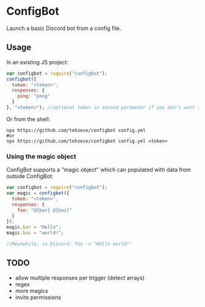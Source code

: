 # ConfigBot
Launch a basic Discord bot from a config file.

## Usage
In an existing JS project:
```js
var configbot = require("configbot");
configbot({
  token: "<token>",
  responses: {
    ping: "pong"
  }
}, "<token>"); //optional token in second parameter if you don't want to store it in the config
```
Or from the shell:
```shell
npx https://github.com/tehzevo/configbot config.yml
#or
npx https://github.com/tehzevo/configbot config.yml <token>
```
### Using the magic object
ConfigBot supports a "magic object" which can populated with data from outside ConfigBot:
```js
var configbot = require("configbot");
var magic = configbot({
  token: "<token>",
  responses: {
    foo: "@{bar} @{baz}"
  }
});
magic.bar = "Hello";
magic.baz = "world!";

//Meanwhile, in Discord: foo -> "Hello world!"
```

## TODO
* allow multiple responses per trigger (detect arrays)
* regex
* more magics
* invite permissions
